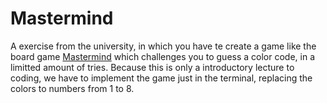 # Mastermind

A exercise from the university, in which you have te create a game like the board game [Mastermind](https://en.wikipedia.org/wiki/Mastermind_(board_game)) which challenges you to guess a color code, in a limitted amount of tries.
Because this is only a introductory lecture to coding, we have to implement the game just in the terminal, replacing the colors to numbers from 1 to 8.
